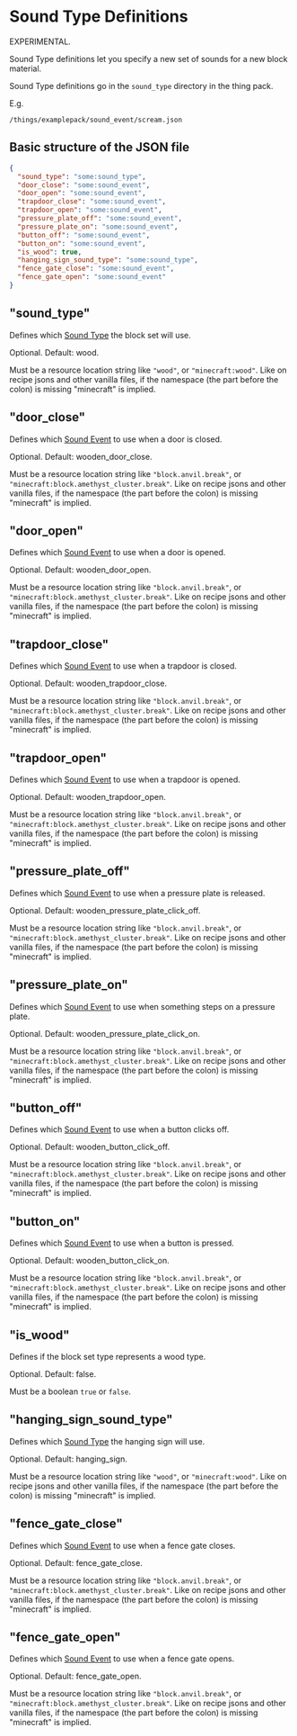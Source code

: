 # Sound Type Definitions

EXPERIMENTAL.

Sound Type definitions let you specify a new set of sounds for a new block material.

Sound Type definitions go in the `sound_type` directory in the thing pack.

E.g.
```
/things/examplepack/sound_event/scream.json
```

## Basic structure of the JSON file

```json
{
  "sound_type": "some:sound_type",
  "door_close": "some:sound_event",
  "door_open": "some:sound_event",
  "trapdoor_close": "some:sound_event",
  "trapdoor_open": "some:sound_event",
  "pressure_plate_off": "some:sound_event",
  "pressure_plate_on": "some:sound_event",
  "button_off": "some:sound_event",
  "button_on": "some:sound_event",
  "is_wood": true,
  "hanging_sign_sound_type": "some:sound_type",
  "fence_gate_close": "some:sound_event",
  "fence_gate_open": "some:sound_event"
}
```

## "sound_type"

Defines which [Sound Type](./SoundTypes.md) the block set will use.

Optional. Default: wood.

Must be a resource location string like `"wood"`, or `"minecraft:wood"`. Like on recipe jsons and other vanilla files,
if the namespace (the part before the colon) is missing "minecraft" is implied.

## "door_close"

Defines which [Sound Event](./SoundEvents.md) to use when a door is closed.

Optional. Default: wooden_door_close.

Must be a resource location string like `"block.anvil.break"`, or `"minecraft:block.amethyst_cluster.break"`. Like on recipe jsons and other vanilla files,
if the namespace (the part before the colon) is missing "minecraft" is implied.

## "door_open"

Defines which [Sound Event](./SoundEvents.md) to use when a door is opened.

Optional. Default: wooden_door_open.

Must be a resource location string like `"block.anvil.break"`, or `"minecraft:block.amethyst_cluster.break"`. Like on recipe jsons and other vanilla files,
if the namespace (the part before the colon) is missing "minecraft" is implied.

## "trapdoor_close"

Defines which [Sound Event](./SoundEvents.md) to use when a trapdoor is closed.

Optional. Default: wooden_trapdoor_close.

Must be a resource location string like `"block.anvil.break"`, or `"minecraft:block.amethyst_cluster.break"`. Like on recipe jsons and other vanilla files,
if the namespace (the part before the colon) is missing "minecraft" is implied.

## "trapdoor_open"

Defines which [Sound Event](./SoundEvents.md) to use when a trapdoor is opened.

Optional. Default: wooden_trapdoor_open.

Must be a resource location string like `"block.anvil.break"`, or `"minecraft:block.amethyst_cluster.break"`. Like on recipe jsons and other vanilla files,
if the namespace (the part before the colon) is missing "minecraft" is implied.

## "pressure_plate_off"

Defines which [Sound Event](./SoundEvents.md) to use when a pressure plate is released.

Optional. Default: wooden_pressure_plate_click_off.

Must be a resource location string like `"block.anvil.break"`, or `"minecraft:block.amethyst_cluster.break"`. Like on recipe jsons and other vanilla files,
if the namespace (the part before the colon) is missing "minecraft" is implied.

## "pressure_plate_on"

Defines which [Sound Event](./SoundEvents.md) to use when something steps on a pressure plate.

Optional. Default: wooden_pressure_plate_click_on.

Must be a resource location string like `"block.anvil.break"`, or `"minecraft:block.amethyst_cluster.break"`. Like on recipe jsons and other vanilla files,
if the namespace (the part before the colon) is missing "minecraft" is implied.

## "button_off"

Defines which [Sound Event](./SoundEvents.md) to use when a button clicks off.

Optional. Default: wooden_button_click_off.

Must be a resource location string like `"block.anvil.break"`, or `"minecraft:block.amethyst_cluster.break"`. Like on recipe jsons and other vanilla files,
if the namespace (the part before the colon) is missing "minecraft" is implied.

## "button_on"

Defines which [Sound Event](./SoundEvents.md) to use when a button is pressed.

Optional. Default: wooden_button_click_on.

Must be a resource location string like `"block.anvil.break"`, or `"minecraft:block.amethyst_cluster.break"`. Like on recipe jsons and other vanilla files,
if the namespace (the part before the colon) is missing "minecraft" is implied.

## "is_wood"

Defines if the block set type represents a wood type.

Optional. Default: false.

Must be a boolean `true` or `false`.

## "hanging_sign_sound_type"

Defines which [Sound Type](./SoundTypes.md) the hanging sign will use.

Optional. Default: hanging_sign.

Must be a resource location string like `"wood"`, or `"minecraft:wood"`. Like on recipe jsons and other vanilla files,
if the namespace (the part before the colon) is missing "minecraft" is implied.

## "fence_gate_close"

Defines which [Sound Event](./SoundEvents.md) to use when a fence gate closes.

Optional. Default: fence_gate_close.

Must be a resource location string like `"block.anvil.break"`, or `"minecraft:block.amethyst_cluster.break"`. Like on recipe jsons and other vanilla files,
if the namespace (the part before the colon) is missing "minecraft" is implied.

## "fence_gate_open"

Defines which [Sound Event](./SoundEvents.md) to use when a fence gate opens.

Optional. Default: fence_gate_open.

Must be a resource location string like `"block.anvil.break"`, or `"minecraft:block.amethyst_cluster.break"`. Like on recipe jsons and other vanilla files,
if the namespace (the part before the colon) is missing "minecraft" is implied.
